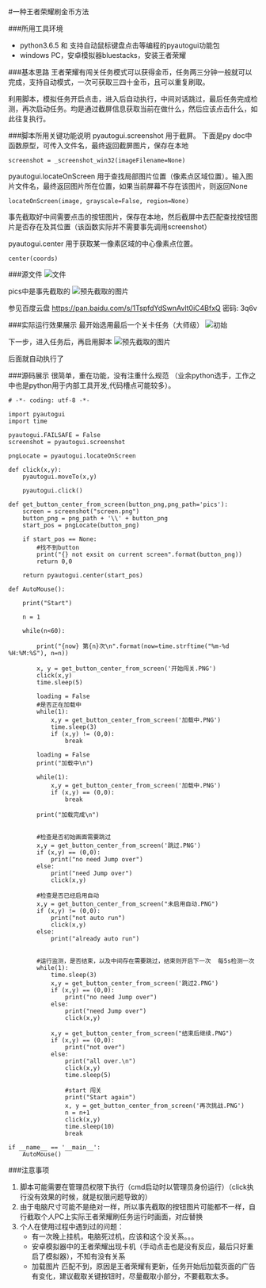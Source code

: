 #一种王者荣耀刷金币方法


###所用工具环境
* python3.6.5 和 支持自动鼠标键盘点击等编程的pyautogui功能包 
* windows PC，安卓模拟器bluestacks，安装王者荣耀

###基本思路
王者荣耀有闯关任务模式可以获得金币，任务两三分钟一般就可以完成，支持自动模式，一次可获取三四十金币，且可以重复刷取。

利用脚本，模拟任务开启点击，进入后自动执行，中间对话跳过，最后任务完成检测，再次启动任务。均是通过截屏信息获取当前在做什么，然后应该点击什么，如此往复执行。

###脚本所用关键功能说明
pyautogui.screenshot 用于截屏。
下面是py doc中函数原型，可传入文件名，最终返回截屏图片，保存在本地

    screenshot = _screenshot_win32(imageFilename=None)

pyautogui.locateOnScreen  用于查找局部图片位置（像素点区域位置）。输入图片文件名，最终返回图片所在位置，如果当前屏幕不存在该图片，则返回None

	locateOnScreen(image, grayscale=False, region=None)

事先截取好中间需要点击的按钮图片，保存在本地，然后截屏中去匹配查找按钮图片是否存在及其位置（该函数实际并不需要事先调用screenshot）

pyautogui.center 用于获取某一像素区域的中心像素点位置。

	center(coords)


###源文件
![文件](D:\MyWorkSpace\AutoMouse\src.PNG)

pics中是事先截取的
![预先截取的图片](D:\MyWorkSpace\AutoMouse\pics.PNG)

参见百度云盘 https://pan.baidu.com/s/1TspfdYdSwnAvlt0iC4BfxQ 密码: 3q6v

###实际运行效果展示
最开始选用最后一个关卡任务（大师级）
![初始](D:\MyWorkSpace\AutoMouse\1st.PNG)

下一步，进入任务后，再启用脚本
![预先截取的图片](D:\MyWorkSpace\AutoMouse\2st.PNG)

后面就自动执行了

###源码展示
很简单，重在功能，没有注重什么规范
（业余python选手，工作之中也是python用于内部工具开发,代码槽点可能较多）。

	# -*- coding: utf-8 -*-

    import pyautogui
    import time

    pyautogui.FAILSAFE = False
    screenshot = pyautogui.screenshot

    pngLocate = pyautogui.locateOnScreen

    def click(x,y):
        pyautogui.moveTo(x,y)

        pyautogui.click()

    def get_button_center_from_screen(button_png,png_path='pics'):
        screen = screenshot("screen.png")
        button_png = png_path + '\\' + button_png
        start_pos = pngLocate(button_png)

        if start_pos == None:
            #找不到button
            print("{} not exsit on current screen".format(button_png))
            return 0,0

        return pyautogui.center(start_pos)

    def AutoMouse():

        print("Start")

        n = 1

        while(n<60):

            print("{now} 第{n}次\n".format(now=time.strftime("%m-%d %H:%M:%S"), n=n))

            x, y = get_button_center_from_screen('开始闯关.PNG')
            click(x,y)
            time.sleep(5)

            loading = False
            #是否正在加载中
            while(1):
                x,y = get_button_center_from_screen('加载中.PNG')
                time.sleep(3)
                if (x,y) != (0,0):
                    break

            loading = False
            print("加载中\n")

            while(1):
                x,y = get_button_center_from_screen('加载中.PNG')
                if (x,y) == (0,0):
                    break

            print("加载完成\n")


            #检查是否初始画面需要跳过
            x,y = get_button_center_from_screen('跳过.PNG')
            if (x,y) == (0,0):
                print("no need Jump over")
            else:
                print("need Jump over")
                click(x,y)

            #检查是否已经启用自动
            x,y = get_button_center_from_screen("未启用自动.PNG")
            if (x,y) != (0,0):
                print("not auto run")
                click(x,y)
            else:
                print("already auto run")


            #运行监测，是否结束，以及中间存在需要跳过，结束则开启下一次  每5s检测一次
            while(1):
                time.sleep(3)
                x,y = get_button_center_from_screen('跳过2.PNG')
                if (x,y) == (0,0):
                    print("no need Jump over")
                else:
                    print("need Jump over")
                    click(x,y)

                x,y = get_button_center_from_screen("结束后继续.PNG")
                if (x,y) == (0,0):
                    print("not over")
                else:
                    print("all over.\n")
                    click(x,y)
                    time.sleep(5)

                    #start 闯关
                    print("Start again")
                    x, y = get_button_center_from_screen('再次挑战.PNG')
                    n = n+1
                    click(x,y)
                    time.sleep(10)
                    break

    if __name__ == '__main__':
        AutoMouse()


###注意事项
 1. 脚本可能需要在管理员权限下执行（cmd启动时以管理员身份运行）（click执行没有效果的时候，就是权限问题导致的）
 2. 由于电脑尺寸可能不是绝对一样，所以事先截取的按钮图片可能都不一样，自行截取个人PC上实际王者荣耀刷任务运行时画面，对应替换
 3. 个人在使用过程中遇到过的问题：
     * 有一次晚上挂机，电脑死过机，应该和这个没关系。。。
     * 安卓模拟器中的王者荣耀出现卡机（手动点击也是没有反应，最后只好重启了模拟器），不知有没有关系
     * 加载图片 匹配不到，原因是王者荣耀有更新，任务开始后加载页面的广告有变化，建议截取关键按钮时，尽量截取小部分，不要截取太多。

